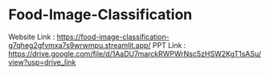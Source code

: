 # Food-Image-Classification

Website Link : https://food-image-classification-g7qheg2gfvmxa7s9wrwmpu.streamlit.app/
PPT Link : https://drive.google.com/file/d/1AaDU7marckRWPWrNsc5zHSW2KgT1sASu/view?usp=drive_link

